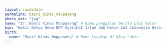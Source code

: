 ```yaml
---
layout: candidate
permalink: basri_kinas_mappaseng
photo_ext: "jpg"
name: "Ir. Basri Kinas Mappaseng" # Nama panggilan berita plus Gelar
bio: "Wakil Ketua Umum DPP Syarikat Islam dan Ketua LAZ Indonesia Berzakat" #140 karakter
birth:
  name: "Basri Kinas Mappaseng" # Nama Lengkap di Akta Lahir
---
```

